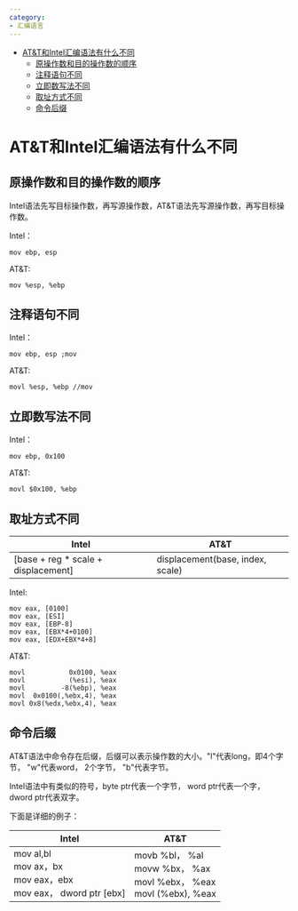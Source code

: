 ```yaml
---
category: 
- 汇编语言
---
```


- [AT\&T和Intel汇编语法有什么不同](#att和intel汇编语法有什么不同)
  - [原操作数和目的操作数的顺序](#原操作数和目的操作数的顺序)
  - [注释语句不同](#注释语句不同)
  - [立即数写法不同](#立即数写法不同)
  - [取址方式不同](#取址方式不同)
  - [命令后缀](#命令后缀)


# AT&T和Intel汇编语法有什么不同

## 原操作数和目的操作数的顺序

Intel语法先写目标操作数，再写源操作数，AT&T语法先写源操作数，再写目标操作数。

Intel：

```x86asm
mov ebp, esp
```

AT&T:

```x86asm
mov %esp, %ebp 
```

## 注释语句不同

Intel：

```x86asm
mov ebp, esp ;mov
```

AT&T:

```x86asm
movl %esp, %ebp //mov 
```

## 立即数写法不同

Intel：

```x86asm
mov ebp, 0x100
```

AT&T:

```x86asm
movl $0x100, %ebp
```

## 取址方式不同


|Intel|AT&T|
|--|--|
|[base + reg * scale + displacement]  |displacement(base, index, scale)|
 
Intel:

```x86asm
mov eax, [0100]
mov eax, [ESI]
mov eax, [EBP-8]
mov eax, [EBX*4+0100]
mov eax, [EDX+EBX*4+8]
```

AT&T:

```x86asm
movl           0x0100, %eax
movl           (%esi), %eax
movl         -8(%ebp), %eax
movl  0x0100(,%ebx,4), %eax
movl 0x8(%edx,%ebx,4), %eax
```


## 命令后缀

AT&T语法中命令存在后缀，后缀可以表示操作数的大小。"l"代表long，即4个字节， "w"代表word， 2个字节， "b"代表字节。

Intel语法中有类似的符号，byte ptr代表一个字节， word ptr代表一个字， dword ptr代表双字。

下面是详细的例子：

|Intel|AT&T|
|--|--|
|mov al,bl<br>mov ax，bx<br> mov eax，ebx<br>mov eax， dword ptr [ebx]|movb %bl， %al<br>movw %bx， %ax<br>movl %ebx， %eax<br>movl (%ebx), %eax|